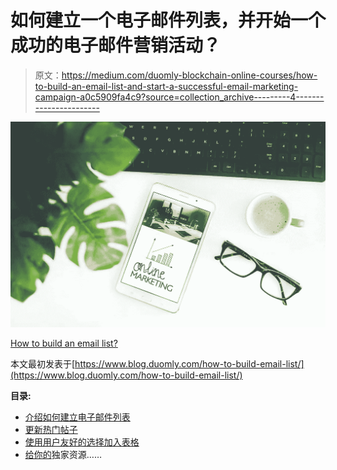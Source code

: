 # 如何建立一个电子邮件列表，并开始一个成功的电子邮件营销活动？

> 原文：<https://medium.com/duomly-blockchain-online-courses/how-to-build-an-email-list-and-start-a-successful-email-marketing-campaign-a0c5909fa4c9?source=collection_archive---------4----------------------->

![](img/a52a1521450ce6b2c12ece66d87f620f.png)

[How to build an email list?](https://www.blog.duomly.com/how-to-build-email-list/)

本文最初发表于[https://www.blog.duomly.com/how-to-build-email-list/](https://www.blog.duomly.com/how-to-build-email-list/)

**目录:**

*   [介绍如何建立电子邮件列表](https://www.blog.duomly.com/how-to-build-email-list/#intro-on-how-to-build-an-email-list)
*   [更新热门帖子](https://www.blog.duomly.com/how-to-build-email-list/#update-popular-posts)
*   [使用用户友好的选择加入表格](https://www.blog.duomly.com/how-to-build-email-list/#use-user-friendly-opt-in-forms)
*   [给你的](https://www.blog.duomly.com/how-to-build-email-list/#give-exclusive-resources-for-your-subscribers)独家资源……